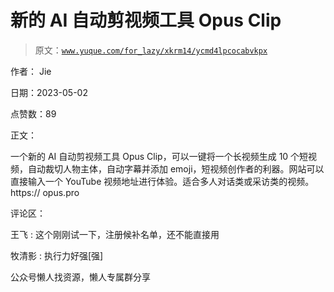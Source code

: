 # 新的 AI 自动剪视频工具 Opus Clip

> 原文：[`www.yuque.com/for_lazy/xkrm14/ycmd4lpcocabvkpx`](https://www.yuque.com/for_lazy/xkrm14/ycmd4lpcocabvkpx)



作者： Jie



日期：2023-05-02



点赞数：89

<ne-hole id="ue936ac25" data-lake-id="ue936ac25">

正文：



一个新的 AI 自动剪视频工具 Opus Clip，可以一键将一个长视频生成 10 个短视频，自动裁切人物主体，自动字幕并添加 emoji，短视频创作者的利器。网站可以直接输入一个 YouTube 视频地址进行体验。适合多人对话类或采访类的视频。https:// opus.pro

<ne-hole id="u1493c997" data-lake-id="u1493c997">

评论区：



王飞 : 这个刚刚试一下，注册候补名单，还不能直接用



牧清影 : 执行力好强[强]

<ne-hole id="u0a7725c0" data-lake-id="u0a7725c0">

公众号懒人找资源，懒人专属群分享

</ne-hole></ne-hole></ne-hole>